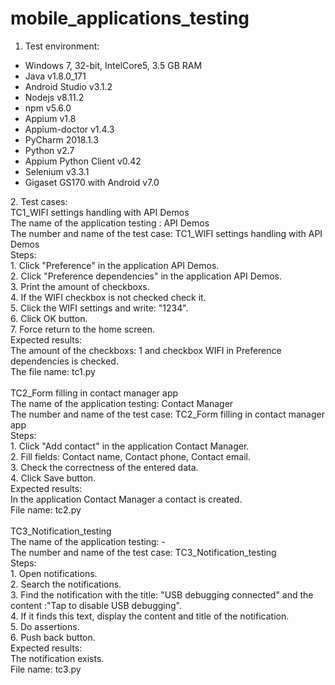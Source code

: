 # mobile_applications_testing

1. Test environment:<br>
<ul>
<li> Windows 7, 32-bit, IntelCore5, 3.5 GB RAM</li>
<li> Java v1.8.0_171</li>
<li> Android Studio v3.1.2</li>
<li> Nodejs v8.11.2</li>
<li> npm v5.6.0</li>
<li> Appium v1.8</li>
<li> Appium-doctor v1.4.3</li>
<li>PyCharm 2018.1.3</li>
<li> Python v2.7</li>
<li>Appium Python Client v0.42</li>
<li>Selenium v3.3.1</li>
<li> Gigaset GS170 with Android v7.0</li>
  </ul>
2. Test cases:<br>
TC1_WIFI settings handling with API Demos<br>
The name of the application testing : API Demos<br>
The number and name of the test case: TC1_WIFI settings handling with API Demos<br>
Steps:<br>
1. Click "Preference" in the application API Demos.<br>
2. Click "Preference dependencies" in the application API Demos.<br>
3. Print the amount of checkboxs. <br>
4. If the WIFI checkbox  is not checked check it.<br>
5. Click the WIFI settings and write: "1234".<br>
6. Click OK button.<br>
7. Force return to the home screen.<br>
Expected results:<br>
The amount of the checkboxs: 1 and checkbox WIFI in Preference dependencies is checked.<br>
The file name: tc1.py<br>
<br>
TC2_Form filling in contact manager app<br>
The name of the application testing:  Contact Manager<br>
The number and name of the test case: TC2_Form filling in contact manager app<br>
Steps: <br>
1. Click "Add contact" in the application Contact Manager.<br>
2. Fill fields: Contact name, Contact phone, Contact email.<br>
3. Check the correctness of the entered data.<br>
4. Click Save button.<br>
Expected results:<br>
In the application Contact Manager a contact is created.<br>
File name: tc2.py<br>
<br>
TC3_Notification_testing<br>
The name of the application testing: -<br>
The number and name of the test case: TC3_Notification_testing<br>
Steps:<br>
1. Open notifications.<br>
2. Search the notifications.<br>
3. Find the notification with the title: "USB debugging connected" and the content :"Tap to disable USB debugging".<br>
4. If it finds this text, display the content and title of the notification.<br>
5. Do assertions.<br>
6. Push back button.<br>
Expected results:<br>
The notification exists.<br>
File name: tc3.py<br>
